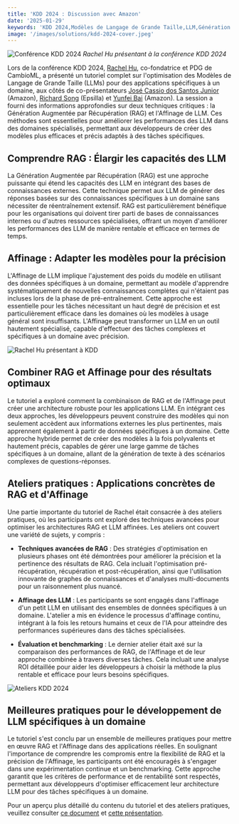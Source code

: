 ```yaml
---
title: 'KDD 2024 : Discussion avec Amazon'
date: '2025-01-29'
keywords: 'KDD 2024,Modèles de Langage de Grande Taille,LLM,Génération Augmentée par Récupération,RAG,Affinage de LLM,Amazon,IA spécifique au domaine,apprentissage automatique,conférence'
image: '/images/solutions/kdd-2024-cover.jpeg'
---
```


![Conférence KDD 2024](/images/solutions/kdd-2024-cover.jpeg)
_Rachel Hu présentant à la conférence KDD 2024_

Lors de la conférence KDD 2024, [Rachel Hu](https://www.linkedin.com/in/rachelsonghu/), co-fondatrice et PDG de CambioML, a présenté un tutoriel complet sur l'optimisation des Modèles de Langage de Grande Taille (LLMs) pour des applications spécifiques à un domaine, aux côtés de co-présentateurs [José Cassio dos Santos Junior](https://www.linkedin.com/in/jcassiojr/) (Amazon), [Richard Song](https://www.linkedin.com/in/renchu-richard-song-a4099247/) (Epsilla) et [Yunfei Bai](https://www.linkedin.com/in/yunfei-felix-bai-909b861/) (Amazon). La session a fourni des informations approfondies sur deux techniques critiques : la Génération Augmentée par Récupération (RAG) et l'Affinage de LLM. Ces méthodes sont essentielles pour améliorer les performances des LLM dans des domaines spécialisés, permettant aux développeurs de créer des modèles plus efficaces et précis adaptés à des tâches spécifiques.

## Comprendre RAG : Élargir les capacités des LLM

La Génération Augmentée par Récupération (RAG) est une approche puissante qui étend les capacités des LLM en intégrant des bases de connaissances externes. Cette technique permet aux LLM de générer des réponses basées sur des connaissances spécifiques à un domaine sans nécessiter de réentraînement extensif. RAG est particulièrement bénéfique pour les organisations qui doivent tirer parti de bases de connaissances internes ou d'autres ressources spécialisées, offrant un moyen d'améliorer les performances des LLM de manière rentable et efficace en termes de temps.

## Affinage : Adapter les modèles pour la précision

L'Affinage de LLM implique l'ajustement des poids du modèle en utilisant des données spécifiques à un domaine, permettant au modèle d'apprendre systématiquement de nouvelles connaissances complètes qui n'étaient pas incluses lors de la phase de pré-entraînement. Cette approche est essentielle pour les tâches nécessitant un haut degré de précision et est particulièrement efficace dans les domaines où les modèles à usage général sont insuffisants. L'Affinage peut transformer un LLM en un outil hautement spécialisé, capable d'effectuer des tâches complexes et spécifiques à un domaine avec précision.

![Rachel Hu présentant à KDD](/images/solutions/kdd-2024-rachel.jpeg)

## Combiner RAG et Affinage pour des résultats optimaux

Le tutoriel a exploré comment la combinaison de RAG et de l'Affinage peut créer une architecture robuste pour les applications LLM. En intégrant ces deux approches, les développeurs peuvent construire des modèles qui non seulement accèdent aux informations externes les plus pertinentes, mais apprennent également à partir de données spécifiques à un domaine. Cette approche hybride permet de créer des modèles à la fois polyvalents et hautement précis, capables de gérer une large gamme de tâches spécifiques à un domaine, allant de la génération de texte à des scénarios complexes de questions-réponses.

## Ateliers pratiques : Applications concrètes de RAG et d'Affinage

Une partie importante du tutoriel de Rachel était consacrée à des ateliers pratiques, où les participants ont exploré des techniques avancées pour optimiser les architectures RAG et LLM affinées. Les ateliers ont couvert une variété de sujets, y compris :

- **Techniques avancées de RAG** : Des stratégies d'optimisation en plusieurs phases ont été démontrées pour améliorer la précision et la pertinence des résultats de RAG. Cela incluait l'optimisation pré-récupération, récupération et post-récupération, ainsi que l'utilisation innovante de graphes de connaissances et d'analyses multi-documents pour un raisonnement plus nuancé.

- **Affinage des LLM** : Les participants se sont engagés dans l'affinage d'un petit LLM en utilisant des ensembles de données spécifiques à un domaine. L'atelier a mis en évidence le processus d'affinage continu, intégrant à la fois les retours humains et ceux de l'IA pour atteindre des performances supérieures dans des tâches spécialisées.

- **Évaluation et benchmarking** : Le dernier atelier était axé sur la comparaison des performances de RAG, de l'Affinage et de leur approche combinée à travers diverses tâches. Cela incluait une analyse ROI détaillée pour aider les développeurs à choisir la méthode la plus rentable et efficace pour leurs besoins spécifiques.

![Ateliers KDD 2024](/images/solutions/kdd-2024-labs.jpg)

## Meilleures pratiques pour le développement de LLM spécifiques à un domaine

Le tutoriel s'est conclu par un ensemble de meilleures pratiques pour mettre en œuvre RAG et l'Affinage dans des applications réelles. En soulignant l'importance de comprendre les compromis entre la flexibilité de RAG et la précision de l'Affinage, les participants ont été encouragés à s'engager dans une expérimentation continue et un benchmarking. Cette approche garantit que les critères de performance et de rentabilité sont respectés, permettant aux développeurs d'optimiser efficacement leur architecture LLM pour des tâches spécifiques à un domaine.

Pour un aperçu plus détaillé du contenu du tutoriel et des ateliers pratiques, veuillez consulter [ce document](https://dl.acm.org/doi/pdf/10.1145/3637528.3671445) et [cette présentation](https://docs.google.com/presentation/d/18PJctnI-KbABE1El_AifjN_7eoHatuaoN8-2q57xpSw/edit#slide=id.g2f5cc21ff85_5_1096).
